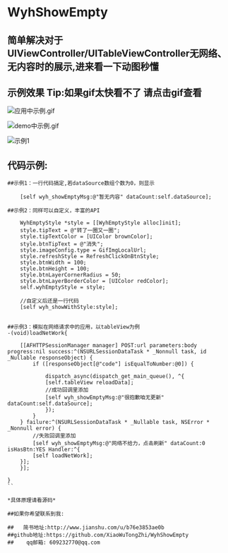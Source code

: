# WyhShowEmpty

## 简单解决对于UIViewController/UITableViewController无网络、无内容时的展示,进来看一下动图秒懂


## 示例效果 Tip:如果gif太快看不了 请点击gif查看

![应用中示例.gif](http://upload-images.jianshu.io/upload_images/4097230-5c5ac73443f3c24e.gif?imageMogr2/auto-orient/strip)

![demo中示例.gif](http://upload-images.jianshu.io/upload_images/4097230-5e9f898ca09e74c8.gif?imageMogr2/auto-orient/strip)

![示例1](http://upload-images.jianshu.io/upload_images/4097230-e838e3a890a21264.png?imageMogr2/auto-orient/strip%7CimageView2/2/w/1240)

## 代码示例: 

```
##示例1：一行代码搞定,若dataSource数组个数为0，则显示

    [self wyh_showEmptyMsg:@"暂无内容" dataCount:self.dataSource];

##示例2：同样可以自定义，丰富的API
    
    WyhEmptyStyle *style = [[WyhEmptyStyle alloc]init];
    style.tipText = @"转了一圈又一圈";
    style.tipTextColor = [UIColor brownColor];
    style.btnTipText = @"消失";
    style.imageConfig.type = GifImgLocalUrl;
    style.refreshStyle = RefreshClickOnBtnStyle;
    style.btnWidth = 100;
    style.btnHeight = 100;
    style.btnLayerCornerRadius = 50;
    style.btnLayerBorderColor = [UIColor redColor];
    self.wyhEmptyStyle = style;

    //自定义后还是一行代码
    [self wyh_showWithStyle:style];


##示例3：模拟在网络请求中的应用，以tableView为例
-(void)loadNetWork{

    [[AFHTTPSessionManager manager] POST:url parameters:body progress:nil success:^(NSURLSessionDataTask * _Nonnull task, id  _Nullable responseObject) {
        if ([responseObject[@"code"] isEqualToNumber:@0]) {

            dispatch_async(dispatch_get_main_queue(), ^{
            [self.tableView reloadData];
            //成功回调里添加
            [self wyh_showEmptyMsg:@"很抱歉咱无更新" dataCount:self.dataSource];
            });
        }
    } failure:^(NSURLSessionDataTask * _Nullable task, NSError * _Nonnull error) {
        //失败回调里添加
        [self wyh_showEmptyMsg:@"网络不给力，点击刷新" dataCount:0 isHasBtn:YES Handler:^{
        [self loadNetWork];
    }];
    }];

}
``

*具体原理请看源码*

##如果你希望联系到我:

##   简书地址:http://www.jianshu.com/u/b76e3853ae0b
##github地址:https://github.com/XiaoWuTongZhi/WyhShowEmpty
##    qq邮箱: 609232770@qq.com 
